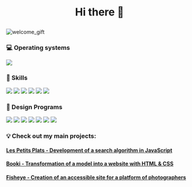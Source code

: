 # <p align="center"> Hi there 👋

![welcome_gift](welcome.gif)
    
<p align="center"> 

### :computer: Operating systems
<p>
    <img src="https://img.shields.io/badge/mac%20os-000000?style=for-the-badge&logo=apple&logoColor=white"> 
</p>

### :rocket: Skills
<p>
    <img src="https://img.shields.io/badge/JavaScript-F7DF1E?style=for-the-badge&logo=javascript&logoColor=black">
    <img src="https://img.shields.io/badge/React-20232A?style=for-the-badge&logo=react&logoColor=61DAFB">
    <img src="https://img.shields.io/badge/HTML5-E34F26?style=for-the-badge&logo=html5&logoColor=white">
    <img src="https://img.shields.io/badge/CSS3-1572B6?style=for-the-badge&logo=css3&logoColor=white">
    <img src="https://img.shields.io/badge/Sass-CC6699?style=for-the-badge&logo=sass&logoColor=white">
    <img src="https://img.shields.io/badge/Jest-323330?style=for-the-badge&logo=Jest&logoColor=white">
</p>

### 🎨 Design Programs
<p>
    <img src="https://img.shields.io/badge/Figma-F24E1E?style=for-the-badge&logo=figma&logoColor=white">
    <img src="https://img.shields.io/badge/Adobe%20XD-470137?style=for-the-badge&logo=Adobe%20XD&logoColor=#FF61F6">
    <img src="https://img.shields.io/badge/Adobe%20after%20affects-CF96FD?style=for-the-badge&logo=Adobe%20after%20effects&logoColor=393665">
    <img src="https://img.shields.io/badge/Adobe%20Premiere%20Pro-9999FF?style=for-the-badge&logo=Adobe%20Premiere%20Pro&logoColor=white">
    <img src="https://img.shields.io/badge/Adobe%20Photoshop-31A8FF?style=for-the-badge&logo=Adobe%20Photoshop&logoColor=black">
    <img src="https://img.shields.io/badge/Adobe%20Illustrator-FF9A00?style=for-the-badge&logo=adobe%20illustrator&logoColor=white">
    <img src="https://img.shields.io/badge/Adobe%20InDesign-FF3366?style=for-the-badge&logo=Adobe%20InDesign&logoColor=white">
</p>

### :bulb: Check out my main projects:

#### [Les Petits Plats - Development of a search algorithm in JavaScript](https://github.com/blayres/P7_ayres_barbara)



#### [Booki - Transformation of a model into a website with HTML & CSS](https://github.com/blayres/AyresBarbara_1_09012022)



#### [Fisheye - Creation of an accessible site for a platform of photographers](https://github.com/blayres/AyresBarbara_P6)



<!--**diandramelo/diandramelo** is a ✨ _special_ ✨ repository because its `README.md` (this file) appears on your GitHub profile.

Here are some ideas to get you started:

- 🔭 I’m currently working on ...
- 🌱 I’m currently learning ...
- 👯 I’m looking to collaborate on ...
- 🤔 I’m looking for help with ...
- 💬 Ask me about ...
- 📫 How to reach me: ...
- 😄 Pronouns: ...
- ⚡ Fun fact: ...
-->
